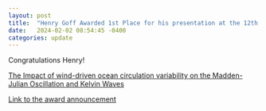```yaml
---
layout: post
title:  "Henry Goff Awarded 1st Place for his presentation at the 12th Symposium on the Madden-Julian Oscillation and Sub-Seasonal Monsoon Variability "
date:   2024-02-02 08:54:45 -0400
categories: update
---
```



Congratulations Henry!


[The Impact of wind-driven ocean circulation variability on the Madden-Julian Oscillation and Kelvin Waves](https://ams.confex.com/ams/104ANNUAL/meetingapp.cgi/Paper/433904)

[Link to the award announcement](https://twitter.com/JenneySci/status/1753484600243097899)